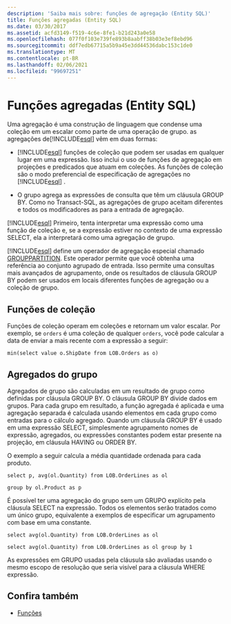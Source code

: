 ```yaml
---
description: 'Saiba mais sobre: funções de agregação (Entity SQL)'
title: Funções agregadas (Entity SQL)
ms.date: 03/30/2017
ms.assetid: acfd3149-f519-4c6e-8fe1-b21d243a0e58
ms.openlocfilehash: 077f0f103e739fe893b8aabff38b03e3ef8ebd96
ms.sourcegitcommit: ddf7edb67715a5b9a45e3dd44536dabc153c1de0
ms.translationtype: MT
ms.contentlocale: pt-BR
ms.lasthandoff: 02/06/2021
ms.locfileid: "99697251"
---
```

# <a name="aggregate-functions-entity-sql"></a>Funções agregadas (Entity SQL)

Uma agregação é uma construção de linguagem que condense uma coleção em um escalar como parte de uma operação de grupo. as agregações de[!INCLUDE[esql](../../../../../../includes/esql-md.md)] vêm em duas formas:  
  
- [!INCLUDE[esql](../../../../../../includes/esql-md.md)] funções de coleção que podem ser usadas em qualquer lugar em uma expressão. Isso inclui o uso de funções de agregação em projeções e predicados que atuam em coleções. As funções de coleção são o modo preferencial de especificação de agregações no [!INCLUDE[esql](../../../../../../includes/esql-md.md)] .  
  
- O grupo agrega as expressões de consulta que têm um cláusula GROUP BY. Como no Transact-SQL, as agregações de grupo aceitam diferentes e todos os modificadores as para a entrada de agregação.  
  
 [!INCLUDE[esql](../../../../../../includes/esql-md.md)] Primeiro, tenta interpretar uma expressão como uma função de coleção e, se a expressão estiver no contexto de uma expressão SELECT, ela a interpretará como uma agregação de grupo.  
  
 [!INCLUDE[esql](../../../../../../includes/esql-md.md)] define um operador de agregação especial chamado [GROUPPARTITION](grouppartition-entity-sql.md). Este operador permite que você obtenha uma referência ao conjunto agrupado de entrada. Isso permite uma consultas mais avançados de agrupamento, onde os resultados de cláusula GROUP BY podem ser usados em locais diferentes funções de agregação ou a coleção de grupo.  
  
## <a name="collection-functions"></a>Funções de coleção  

 Funções de coleção operam em coleções e retornam um valor escalar. Por exemplo, se `orders` é uma coleção de qualquer `orders`, você pode calcular a data de enviar a mais recente com a expressão a seguir:  
  
 `min(select value o.ShipDate from LOB.Orders as o)`  
  
## <a name="group-aggregates"></a>Agregados do grupo  

 Agregados de grupo são calculadas em um resultado de grupo como definidas por cláusula GROUP BY. O cláusula GROUP BY divide dados em grupos. Para cada grupo em resultado, a função agregada é aplicada e uma agregação separada é calculada usando elementos em cada grupo como entradas para o cálculo agregado. Quando um cláusula GROUP BY é usado em uma expressão SELECT, simplesmente agrupamento nomes de expressão, agregados, ou expressões constantes podem estar presente na projeção, em cláusula HAVING ou ORDER BY.  
  
 O exemplo a seguir calcula a média quantidade ordenada para cada produto.  
  
 `select p, avg(ol.Quantity) from LOB.OrderLines as ol`  
  
 `group by ol.Product as p`  
  
 É possível ter uma agregação do grupo sem um GRUPO explícito pela cláusula SELECT na expressão. Todos os elementos serão tratados como um único grupo, equivalente a exemplos de especificar um agrupamento com base em uma constante.  
  
 `select avg(ol.Quantity) from LOB.OrderLines as ol`  
  
 `select avg(ol.Quantity) from LOB.OrderLines as ol group by 1`  
  
 As expressões em GRUPO usadas pela cláusula são avaliadas usando o mesmo escopo de resolução que seria visível para a cláusula WHERE expressão.  
  
## <a name="see-also"></a>Confira também

- [Funções](functions-entity-sql.md)
